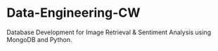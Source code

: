 # Data-Engineering-CW
Database Development for Image Retrieval &amp; Sentiment Analysis using MongoDB and Python.
